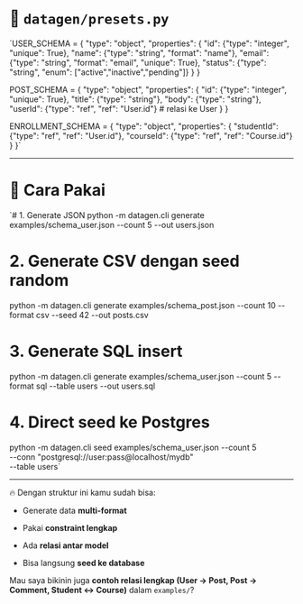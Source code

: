 📜 `datagen/presets.py`
=======================

`USER_SCHEMA = {
    "type": "object",
    "properties": {
        "id": {"type": "integer", "unique": True},
        "name": {"type": "string", "format": "name"},
        "email": {"type": "string", "format": "email", "unique": True},
        "status": {"type": "string", "enum": ["active","inactive","pending"]}
    }
}

POST_SCHEMA = {
    "type": "object",
    "properties": {
        "id": {"type": "integer", "unique": True},
        "title": {"type": "string"},
        "body": {"type": "string"},
        "userId": {"type": "ref", "ref": "User.id"}   # relasi ke User
    }
}

ENROLLMENT_SCHEMA = {
    "type": "object",
    "properties": {
        "studentId": {"type": "ref", "ref": "User.id"},
        "courseId": {"type": "ref", "ref": "Course.id"}
    }
}`

* * * * *

🚀 Cara Pakai
=============

`# 1. Generate JSON
python -m datagen.cli generate examples/schema_user.json --count 5 --out users.json

# 2. Generate CSV dengan seed random
python -m datagen.cli generate examples/schema_post.json --count 10 --format csv --seed 42 --out posts.csv

# 3. Generate SQL insert
python -m datagen.cli generate examples/schema_user.json --count 5 --format sql --table users --out users.sql

# 4. Direct seed ke Postgres
python -m datagen.cli seed examples/schema_user.json --count 5\
  --conn "postgresql://user:pass@localhost/mydb"\
  --table users`

* * * * *

🔥 Dengan struktur ini kamu sudah bisa:

-   Generate data **multi-format**

-   Pakai **constraint lengkap**

-   Ada **relasi antar model**

-   Bisa langsung **seed ke database**

Mau saya bikinin juga **contoh relasi lengkap (User → Post, Post → Comment, Student ↔ Course)** dalam `examples/`?